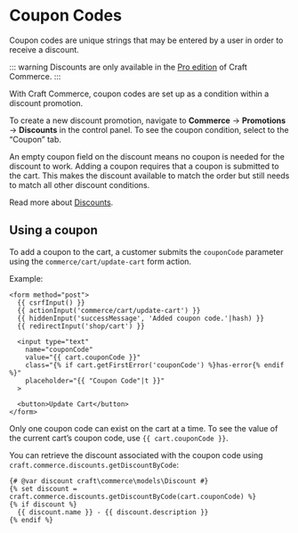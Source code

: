 # Coupon Codes

Coupon codes are unique strings that may be entered by a user in order to receive a discount.

::: warning
Discounts are only available in the [Pro edition](editions.md) of Craft Commerce.
:::

With Craft Commerce, coupon codes are set up as a condition within a discount promotion.

To create a new discount promotion, navigate to **Commerce** → **Promotions** → **Discounts** in the control panel. To see the coupon condition, select to the “Coupon” tab.

An empty coupon field on the discount means no coupon is needed for the discount to work. Adding a coupon requires that a coupon is submitted to the cart. This makes the discount available to match the order but still needs to match all other discount conditions.

Read more about [Discounts](discounts.md).

## Using a coupon

To add a coupon to the cart, a customer submits the `couponCode` parameter using the `commerce/cart/update-cart` form action.

Example:

```twig
<form method="post">
  {{ csrfInput() }}
  {{ actionInput('commerce/cart/update-cart') }}
  {{ hiddenInput('successMessage', 'Added coupon code.'|hash) }}
  {{ redirectInput('shop/cart') }}

  <input type="text"
    name="couponCode"
    value="{{ cart.couponCode }}"
    class="{% if cart.getFirstError('couponCode') %}has-error{% endif %}"
    placeholder="{{ "Coupon Code"|t }}"
  >

  <button>Update Cart</button>
</form>
```

Only one coupon code can exist on the cart at a time. To see the value of the current cart’s coupon code, use `{{ cart.couponCode }}`.

You can retrieve the discount associated with the coupon code using `craft.commerce.discounts.getDiscountByCode`:

```twig
{# @var discount craft\commerce\models\Discount #}
{% set discount = craft.commerce.discounts.getDiscountByCode(cart.couponCode) %}
{% if discount %}
  {{ discount.name }} - {{ discount.description }}
{% endif %}
```
